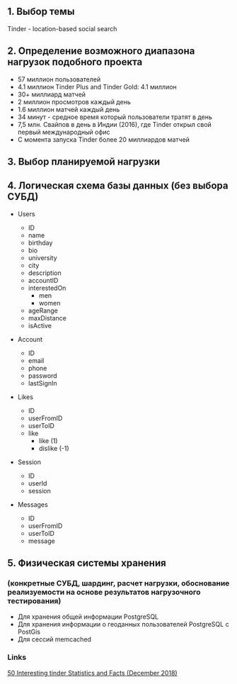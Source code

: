 ## 1. Выбор темы
Tinder - location-based social search

## 2. Определение возможного диапазона нагрузок подобного проекта

- 57 миллион пользователей
- 4.1 миллион Tinder Plus and Tinder Gold: 4.1 миллион
- 30+ миллиард матчей
- 2 миллион просмотров каждый день 
- 1.6 миллион матчей каждый день
- 34 минут - средное время который пользователи тратят в день
- 7,5 млн. Свайпов в день в Индии (2016), где Tinder открыл свой первый международный офис
- С момента запуска Tinder более 20 миллиардов матчей

## 3. Выбор планируемой нагрузки 

## 4. Логическая схема базы данных (без выбора СУБД)

- Users
	- ID
	- name 
	- birthday
	- bio
	- university
	- city
	- description
	- accountID
	- interestedOn 
		- men
		- women
	- ageRange
	- maxDistance
	- isActive

- Account 
	- ID 
	- email
	- phone 
	- password
	- lastSignIn

- Likes 
	- ID
	- userFromID
	- userToID
	- like 
		- like (1)
		- dislike (-1) 

- Session
	- ID
	- userId
	- session

- Messages 
	- ID
	- userFromID
	- userToID
	- message


## 5. Физическая системы хранения 
### (конкретные СУБД, шардинг, расчет нагрузки, обоснование реализуемости на основе результатов нагрузочного тестирования)

- Для хранения общей информации PostgreSQL
- Для хранения информации о геоданных пользователей PostgreSQL с PostGis
- Для сессий memcached

### Links

[50 Interesting tinder Statistics and Facts (December 2018)](https://expandedramblings.com/index.php/tinder-statistics/amp/)


